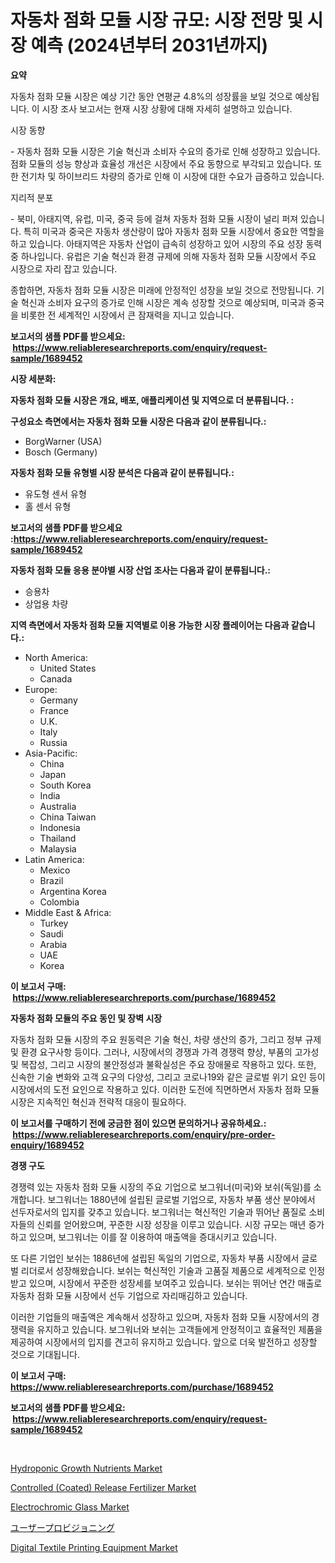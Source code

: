 <p><h1>자동차 점화 모듈 시장 규모: 시장 전망 및 시장 예측 (2024년부터 2031년까지)</h1></p><p><strong>요약</strong></p>
<p><p>자동차 점화 모듈 시장은 예상 기간 동안 연평균 4.8%의 성장률을 보일 것으로 예상됩니다. 이 시장 조사 보고서는 현재 시장 상황에 대해 자세히 설명하고 있습니다.</p><p>시장 동향</p><p>- 자동차 점화 모듈 시장은 기술 혁신과 소비자 수요의 증가로 인해 성장하고 있습니다. 점화 모듈의 성능 향상과 효율성 개선은 시장에서 주요 동향으로 부각되고 있습니다. 또한 전기차 및 하이브리드 차량의 증가로 인해 이 시장에 대한 수요가 급증하고 있습니다.</p><p>지리적 분포</p><p>- 북미, 아태지역, 유럽, 미국, 중국 등에 걸쳐 자동차 점화 모듈 시장이 널리 퍼져 있습니다. 특히 미국과 중국은 자동차 생산량이 많아 자동차 점화 모듈 시장에서 중요한 역할을 하고 있습니다. 아태지역은 자동차 산업이 급속히 성장하고 있어 시장의 주요 성장 동력 중 하나입니다. 유럽은 기술 혁신과 환경 규제에 의해 자동차 점화 모듈 시장에서 주요 시장으로 자리 잡고 있습니다.</p><p>종합하면, 자동차 점화 모듈 시장은 미래에 안정적인 성장을 보일 것으로 전망됩니다. 기술 혁신과 소비자 요구의 증가로 인해 시장은 계속 성장할 것으로 예상되며, 미국과 중국을 비롯한 전 세계적인 시장에서 큰 잠재력을 지니고 있습니다.</p></p>
<p><strong>보고서의 샘플 PDF를 받으세요: &nbsp;<a href="https://www.reliableresearchreports.com/enquiry/request-sample/1689452">https://www.reliableresearchreports.com/enquiry/request-sample/1689452</a></strong></p>
<p><strong>시장 세분화:</strong></p>
<p><strong> 자동차 점화 모듈 시장은 개요, 배포, 애플리케이션 및 지역으로 더 분류됩니다. :</strong></p>
<p><strong>구성요소 측면에서는 자동차 점화 모듈 시장은 다음과 같이 분류됩니다.:</strong></p>
<p><ul><li>BorgWarner (USA)</li><li>Bosch (Germany)</li></ul></p>
<p><strong> 자동차 점화 모듈 유형별 시장 분석은 다음과 같이 분류됩니다.:</strong></p>
<p><ul><li>유도형 센서 유형</li><li>홀 센서 유형</li></ul></p>
<p><strong>보고서의 샘플 PDF를 받으세요 :<a href="https://www.reliableresearchreports.com/enquiry/request-sample/1689452">https://www.reliableresearchreports.com/enquiry/request-sample/1689452</a></strong></p>
<p><strong> 자동차 점화 모듈 응용 분야별 시장 산업 조사는 다음과 같이 분류됩니다.:</strong></p>
<p><ul><li>승용차</li><li>상업용 차량</li></ul></p>
<p><strong>지역 측면에서 자동차 점화 모듈 지역별로 이용 가능한 시장 플레이어는 다음과 같습니다.:</strong></p>
<p><ul>
    <li>
        North America:
        <ul>
            <li>United States</li>
            <li>Canada</li>
        </ul>
    </li>
    <li>
        Europe:
        <ul>
            <li>Germany</li>
            <li>France</li>
            <li>U.K.</li>
            <li>Italy</li>
            <li>Russia</li>
        </ul>
    </li>
    <li>
        Asia-Pacific:
        <ul>
            <li>China</li>
            <li>Japan</li>
            <li>South Korea</li>
            <li>India</li>
            <li>Australia</li>
            <li>China Taiwan</li>
            <li>Indonesia</li>
            <li>Thailand</li>
            <li>Malaysia</li>
        </ul>
    </li>
    <li>
        Latin America:
        <ul>
            <li>Mexico</li>
            <li>Brazil</li>
            <li>Argentina Korea</li>
            <li>Colombia</li>
        </ul>
    </li>
    <li>
        Middle East & Africa:
        <ul>
            <li>Turkey</li>
            <li>Saudi</li>
            <li>Arabia</li>
            <li>UAE</li>
            <li>Korea</li>
        </ul>
    </li>
    </ul></p>
<p><strong>이 보고서 구매: &nbsp;<a href="https://www.reliableresearchreports.com/purchase/1689452">https://www.reliableresearchreports.com/purchase/1689452</a></strong></p>
<p><strong>자동차 점화 모듈의 주요 동인 및 장벽 시장</strong></p>
<p><p>자동차 점화 모듈 시장의 주요 원동력은 기술 혁신, 차량 생산의 증가, 그리고 정부 규제 및 환경 요구사항 등이다. 그러나, 시장에서의 경쟁과 가격 경쟁력 향상, 부품의 고가성 및 복잡성, 그리고 시장의 불안정성과 불확실성은 주요 장애물로 작용하고 있다. 또한, 신속한 기술 변화와 고객 요구의 다양성, 그리고 코로나19와 같은 글로벌 위기 요인 등이 시장에서의 도전 요인으로 작용하고 있다. 이러한 도전에 직면하면서 자동차 점화 모듈 시장은 지속적인 혁신과 전략적 대응이 필요하다.</p></p>
<p><strong>이 보고서를 구매하기 전에 궁금한 점이 있으면 문의하거나 공유하세요.: &nbsp;<a href="https://www.reliableresearchreports.com/enquiry/pre-order-enquiry/1689452">https://www.reliableresearchreports.com/enquiry/pre-order-enquiry/1689452</a></strong></p>
<p><strong>경쟁 구도</strong></p>
<p><p>경쟁력 있는 자동차 점화 모듈 시장의 주요 기업으로 보그워너(미국)와 보쉬(독일)를 소개합니다. 보그워너는 1880년에 설립된 글로벌 기업으로, 자동차 부품 생산 분야에서 선두자로서의 입지를 갖추고 있습니다. 보그워너는 혁신적인 기술과 뛰어난 품질로 소비자들의 신뢰를 얻어왔으며, 꾸준한 시장 성장을 이루고 있습니다. 시장 규모는 매년 증가하고 있으며, 보그워너는 이를 잘 이용하여 매출액을 증대시키고 있습니다.</p><p>또 다른 기업인 보쉬는 1886년에 설립된 독일의 기업으로, 자동차 부품 시장에서 글로벌 리더로서 성장해왔습니다. 보쉬는 혁신적인 기술과 고품질 제품으로 세계적으로 인정받고 있으며, 시장에서 꾸준한 성장세를 보여주고 있습니다. 보쉬는 뛰어난 연간 매출로 자동차 점화 모듈 시장에서 선두 기업으로 자리매김하고 있습니다.</p><p>이러한 기업들의 매출액은 계속해서 성장하고 있으며, 자동차 점화 모듈 시장에서의 경쟁력을 유지하고 있습니다. 보그워너와 보쉬는 고객들에게 안정적이고 효율적인 제품을 제공하여 시장에서의 입지를 견고히 유지하고 있습니다. 앞으로 더욱 발전하고 성장할 것으로 기대됩니다.</p></p>
<p><strong>이 보고서 구매: &nbsp; <a href="https://www.reliableresearchreports.com/purchase/1689452">https://www.reliableresearchreports.com/purchase/1689452</a></strong></p>
<p><strong>보고서의 샘플 PDF를 받으세요: &nbsp;<a href="https://www.reliableresearchreports.com/enquiry/request-sample/1689452">https://www.reliableresearchreports.com/enquiry/request-sample/1689452</a></strong><strong></strong></p>
<p>&nbsp;</p>
<p><p><a href="https://issuu.com/reportprime-2/docs/hydroponic-growth-nutrients-market-size-2030.pptx">Hydroponic Growth Nutrients Market</a></p><p><a href="https://issuu.com/reportprime-2/docs/controlled-coated-release-fertilizer-market-size-2">Controlled (Coated) Release Fertilizer Market</a></p><p><a href="https://cedar-agate-3da.notion.site/Electrochromic-Glass-Market-Research-Report-Unlocks-Analysis-on-the-Market-Financial-Status-Market--4e4b852dc12945108782d280d70c3707">Electrochromic Glass Market</a></p><p><a href="https://github.com/xtkhtofdt934839/Market-Research-Report-List-1/blob/main/92135908262.md">ユーザープロビジョニング</a></p><p><a href="https://view.publitas.com/reportprime-1/digital-textile-printing-equipment-market-with-the-goal-of-estimating-the-market-size-and-future-growth-potential-of-various-market-segments-based-on-component-applications-end-user-and-region/">Digital Textile Printing Equipment Market</a></p></p>